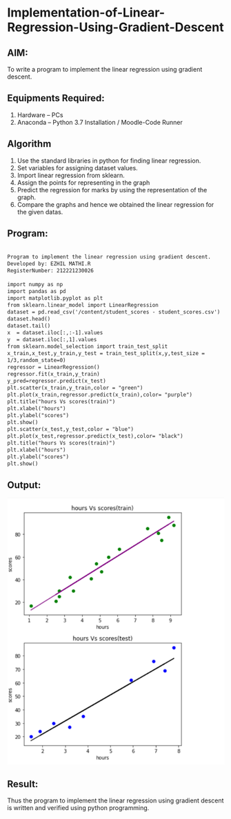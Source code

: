 # Implementation-of-Linear-Regression-Using-Gradient-Descent

## AIM:
To write a program to implement the linear regression using gradient descent.

## Equipments Required:
1. Hardware – PCs
2. Anaconda – Python 3.7 Installation / Moodle-Code Runner

## Algorithm

1. Use the standard libraries in python for finding linear regression.
2. Set variables for assigning dataset values.
3. Import linear regression from sklearn.
4. Assign the points for representing in the graph
5. Predict the regression for marks by using the representation of the graph.
6. Compare the graphs and hence we obtained the linear regression for the given datas.


## Program:
```

Program to implement the linear regression using gradient descent.
Developed by: EZHIL MATHI.R
RegisterNumber: 212221230026  

import numpy as np
import pandas as pd
import matplotlib.pyplot as plt
from sklearn.linear_model import LinearRegression
dataset = pd.read_csv('/content/student_scores - student_scores.csv')
dataset.head()
dataset.tail()
x  = dataset.iloc[:,:-1].values 
y  = dataset.iloc[:,1].values
from sklearn.model_selection import train_test_split
x_train,x_test,y_train,y_test = train_test_split(x,y,test_size = 1/3,random_state=0)
regressor = LinearRegression()
regressor.fit(x_train,y_train)
y_pred=regressor.predict(x_test)
plt.scatter(x_train,y_train,color = "green")
plt.plot(x_train,regressor.predict(x_train),color= "purple")
plt.title("hours Vs scores(train)")
plt.xlabel("hours")
plt.ylabel("scores")
plt.show()
plt.scatter(x_test,y_test,color = "blue")
plt.plot(x_test,regressor.predict(x_test),color= "black")
plt.title("hours Vs scores(train)")
plt.xlabel("hours")
plt.ylabel("scores")
plt.show()

```

## Output:
![linear regression using gradient descent](s1.png)


## Result:
Thus the program to implement the linear regression using gradient descent is written and verified using python programming.
